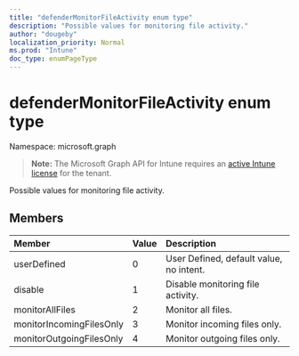 ```yaml
---
title: "defenderMonitorFileActivity enum type"
description: "Possible values for monitoring file activity."
author: "dougeby"
localization_priority: Normal
ms.prod: "Intune"
doc_type: enumPageType
---
```


# defenderMonitorFileActivity enum type

Namespace: microsoft.graph

> **Note:** The Microsoft Graph API for Intune requires an [active Intune license](https://go.microsoft.com/fwlink/?linkid=839381) for the tenant.

Possible values for monitoring file activity.

## Members
|Member|Value|Description|
|:---|:---|:---|
|userDefined|0|User Defined, default value, no intent.|
|disable|1|Disable monitoring file activity.|
|monitorAllFiles|2|Monitor all files.|
|monitorIncomingFilesOnly|3| Monitor incoming files only.|
|monitorOutgoingFilesOnly|4|Monitor outgoing files only.|




